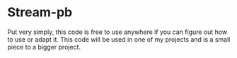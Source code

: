 # Stream-pb

Put very simply, this code is free to use anywhere if you can figure out how to use or adapt it.
This code will be used in one of my projects and is a small piece to a bigger project.